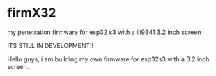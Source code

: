 # firmX32
my penetration firmware for esp32 s3 with a ili9341 3.2 inch screen

ITS STILL IN DEVELOPMENT!!


Hello guys, i am building my own firmware for esp32s3 with a 3.2 inch screen.
